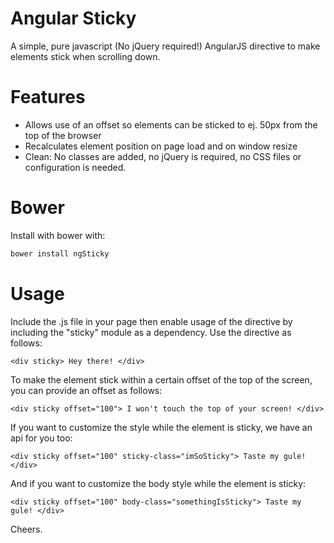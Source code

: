 Angular Sticky
==============

A simple, pure javascript (No jQuery required!) AngularJS directive to make elements stick when scrolling down.

# Features

  * Allows use of an offset so elements can be sticked to ej. 50px from the top of the browser
  * Recalculates element position on page load and on window resize
  * Clean: No classes are added, no jQuery is required, no CSS files or configuration is needed.


# Bower

Install with bower with:

```bash
bower install ngSticky
```


# Usage

Include the .js file in your page then enable usage of the directive by including the "sticky" module
as a dependency. Use the directive as follows:

    <div sticky> Hey there! </div>

To make the element stick within a certain offset of the top of the screen, you can provide an offset as follows:

    <div sticky offset="100"> I won't touch the top of your screen! </div>

If you want to customize the style while the element is sticky, we have an api for you too:

    <div sticky offset="100" sticky-class="imSoSticky"> Taste my gule! </div>

And if you want to customize the body style while the element is sticky:

    <div sticky offset="100" body-class="somethingIsSticky"> Taste my gule! </div>

Cheers.
